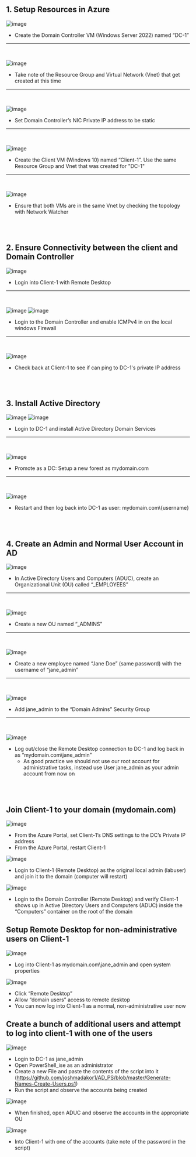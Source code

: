 

<h2>1. Setup Resources in Azure</h2>

![image](https://github.com/LawrenceDavy/configure-ad/assets/24421979/226632af-8eed-470f-995d-a331042e6b75)
- Create the Domain Controller VM (Windows Server 2022) named “DC-1”

<hr>
<br>

![image](https://github.com/LawrenceDavy/configure-ad/assets/24421979/e3fe660f-8131-4559-92d7-60ac24f550a3)
- Take note of the Resource Group and Virtual Network (Vnet) that get created at this time

<hr>
<br>

![image](https://github.com/LawrenceDavy/configure-ad/assets/24421979/04ddaef7-71d6-427d-87a4-7be93a959f85)
- Set Domain Controller’s NIC Private IP address to be static

<hr>
<br>

![image](https://github.com/LawrenceDavy/configure-ad/assets/24421979/ea9a783f-b1e6-4dbb-a3e9-acdf42bcd15b)
- Create the Client VM (Windows 10) named “Client-1”. Use the same Resource Group and Vnet that was created for "DC-1"

<hr>
<br>

![image](https://github.com/LawrenceDavy/configure-ad/assets/24421979/986eafbd-7ebd-4482-aabb-8d34216dd45e)
- Ensure that both VMs are in the same Vnet by checking the topology with Network Watcher

<br>
<br>

<h2>2. Ensure Connectivity between the client and Domain Controller</h2>

![image](https://github.com/LawrenceDavy/configure-ad/assets/24421979/f38d145e-b676-428c-8703-e2c94fa42573)
- Login into Client-1 with Remote Desktop

<hr>
<br>

![image](https://github.com/LawrenceDavy/configure-ad/assets/24421979/c5e34753-de22-4a10-b8ac-97437af16a73)
![image](https://github.com/LawrenceDavy/configure-ad/assets/24421979/4a2ee6a5-5fa8-4c87-a386-63b1690e8899)
- Login to the Domain Controller and enable ICMPv4 in on the local windows Firewall

<hr>
<br>

![image](https://github.com/LawrenceDavy/configure-ad/assets/24421979/a455ac4b-1ca4-4d85-b75d-162c502c0304)
- Check back at Client-1 to see if can ping to DC-1's private IP address

<br>
<br>

<h2>3. Install Active Directory</h2>

![image](https://github.com/LawrenceDavy/configure-ad/assets/24421979/b5a921a2-7f66-42c9-a8a9-c281e05ed92c)
![image](https://github.com/LawrenceDavy/configure-ad/assets/24421979/e2dc4ddf-48b2-4041-ae32-3833811ebe77)
- Login to DC-1 and install Active Directory Domain Services

<hr>
<br>

![image](https://github.com/LawrenceDavy/configure-ad/assets/24421979/71274a7a-83fa-458c-b31a-39e1ae46aead)
- Promote as a DC: Setup a new forest as mydomain.com

<hr>
<br>

![image](https://github.com/LawrenceDavy/configure-ad/assets/24421979/40940c7d-3423-404a-8560-118fb16ead12)
- Restart and then log back into DC-1 as user: mydomain.com\\{username}

<br>
<br>

<h2>4. Create an Admin and Normal User Account in AD</h2>

![image](https://github.com/LawrenceDavy/configure-ad/assets/24421979/cfcd85df-71f0-47ef-a72b-4f9735085db8)
- In Active Directory Users and Computers (ADUC), create an Organizational Unit (OU) called “_EMPLOYEES”

<hr>
<br>

![image](https://github.com/LawrenceDavy/configure-ad/assets/24421979/7c93fd5e-48e2-4171-bd37-d4fcad0d94f1)
- Create a new OU named “_ADMINS”

<hr>
<br>

![image](https://github.com/LawrenceDavy/configure-ad/assets/24421979/05a4d4f5-4fd8-41c5-8ffe-efac935d8e6c)
- Create a new employee named “Jane Doe” (same password) with the username of “jane_admin”

<hr>
<br>

![image](https://github.com/LawrenceDavy/configure-ad/assets/24421979/72b9a248-d366-41c6-a211-8e55426769ff)
- Add jane_admin to the “Domain Admins” Security Group

<hr>
<br>

![image](https://github.com/LawrenceDavy/configure-ad/assets/24421979/9905aac2-cef6-4f6b-b552-2d995596dd7b)
- Log out/close the Remote Desktop connection to DC-1 and log back in as “mydomain.com\jane_admin”
  - As good practice we should not use our root account for administrative tasks, instead use User jane_admin as your admin account from now on

<br>
<br>

<h2>Join Client-1 to your domain (mydomain.com)</h2>

![image](https://github.com/LawrenceDavy/configure-ad/assets/24421979/12e989ea-5ac7-4afc-b42e-8cb74f593dba)
- From the Azure Portal, set Client-1’s DNS settings to the DC’s Private IP address
- From the Azure Portal, restart Client-1
  
![image](https://github.com/LawrenceDavy/configure-ad/assets/24421979/e0073945-31f3-4221-bd74-1bab62d61c2d)
- Login to Client-1 (Remote Desktop) as the original local admin (labuser) and join it to the domain (computer will restart)



![image](https://github.com/LawrenceDavy/configure-ad/assets/24421979/b534da6d-6775-418e-9436-61e7dcb12194)
- Login to the Domain Controller (Remote Desktop) and verify Client-1 shows up in Active Directory Users and Computers (ADUC) inside the “Computers” container on the root of the domain

<h2>Setup Remote Desktop for non-administrative users on Client-1</h2>

![image](https://github.com/LawrenceDavy/configure-ad/assets/24421979/a3bf9ad5-3c7f-4640-afe9-b81b1f043de3)
- Log into Client-1 as mydomain.com\jane_admin and open system properties

![image](https://github.com/LawrenceDavy/configure-ad/assets/24421979/a3f3c502-1368-4f0f-943d-07f3ca441614)
- Click “Remote Desktop”
- Allow “domain users” access to remote desktop
- You can now log into Client-1 as a normal, non-administrative user now

<h2>Create a bunch of additional users and attempt to log into client-1 with one of the users</h2>

![image](https://github.com/LawrenceDavy/configure-ad/assets/24421979/f99e411e-70d8-44e9-88db-d53d003341c4)
- Login to DC-1 as jane_admin
- Open PowerShell_ise as an administrator
- Create a new File and paste the contents of the script into it (https://github.com/joshmadakor1/AD_PS/blob/master/Generate-Names-Create-Users.ps1)
- Run the script and observe the accounts being created

![image](https://github.com/LawrenceDavy/configure-ad/assets/24421979/f6a38ccb-6eaa-418a-9547-383b7911d61e)
- When finished, open ADUC and observe the accounts in the appropriate OU

![image](https://github.com/LawrenceDavy/configure-ad/assets/24421979/6eb39a09-43d3-4976-962d-2ad89aa597ed)
- Into Client-1 with one of the accounts (take note of the password in the script)

